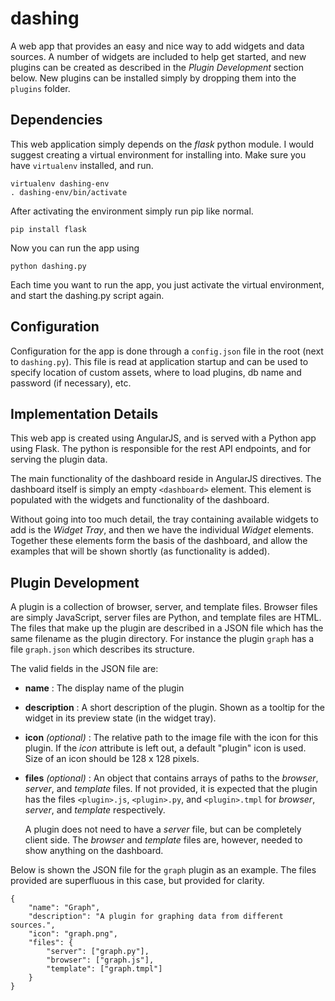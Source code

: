 dashing
=======

A web app that provides an easy and nice way to add widgets and data sources. A number of widgets
are included to help get started, and new plugins can be created as described in the *Plugin
Development* section below. New plugins can be installed simply by dropping them into the `plugins`
folder.

Dependencies
------------

This web application simply depends on the *flask* python module. I would suggest creating a virtual
environment for installing into. Make sure you have `virtualenv` installed, and run.

    virtualenv dashing-env
    . dashing-env/bin/activate

After activating the environment simply run pip like normal.

    pip install flask

Now you can run the app using

    python dashing.py

Each time you want to run the app, you just activate the virtual environment, and start the
dashing.py script again.

Configuration
-------------

Configuration for the app is done through a `config.json` file in the root (next to `dashing.py`).
This file is read at application startup and can be used to specify location of custom assets,
where to load plugins, db name and password (if necessary), etc.

Implementation Details
----------------------

This web app is created using AngularJS, and is served with a Python app using Flask. The python
is responsible for the rest API endpoints, and for serving the plugin data.

The main functionality of the dashboard reside in AngularJS directives. The dashboard itself is
simply an empty `<dashboard>` element. This element is populated with the widgets and functionality
of the dashboard.

Without going into too much detail, the tray containing available widgets to add is the *Widget
Tray*, and then we have the individual *Widget* elements. Together these elements form the basis
of the dashboard, and allow the examples that will be shown shortly (as functionality is added).

Plugin Development
------------------

A plugin is a collection of browser, server, and template files. Browser files are simply
JavaScript, server files are Python, and template files are HTML. The files that make up the
plugin are described in a JSON file which has the same filename as the plugin directory. For
instance the plugin `graph` has a file `graph.json` which describes its structure.

The valid fields in the JSON file are:

* **name** : The display name of the plugin

* **description** : A short description of the plugin. Shown as a tooltip for the widget in
  its preview state (in the widget tray).

* **icon** *(optional)* : The relative path to the image file with the icon for this plugin.
  If the *icon* attribute is left out, a default "plugin" icon is used. Size of an icon should
  be 128 x 128 pixels.

* **files** *(optional)* : An object that contains arrays of paths to the *browser*, *server*, and
  *template* files. If not provided, it is expected that the plugin has the files `<plugin>.js`,
  `<plugin>.py`, and `<plugin>.tmpl` for *browser*, *server*, and *template* respectively.

  A plugin does not need to have a *server* file, but can be completely client side. The *browser*
  and *template* files are, however, needed to show anything on the dashboard.

Below is shown the JSON file for the `graph` plugin as an example. The files provided are
superfluous in this case, but provided for clarity.

    {
        "name": "Graph",
        "description": "A plugin for graphing data from different sources.",
        "icon": "graph.png",
        "files": {
            "server": ["graph.py"],
            "browser": ["graph.js"],
            "template": ["graph.tmpl"]
        }
    }
